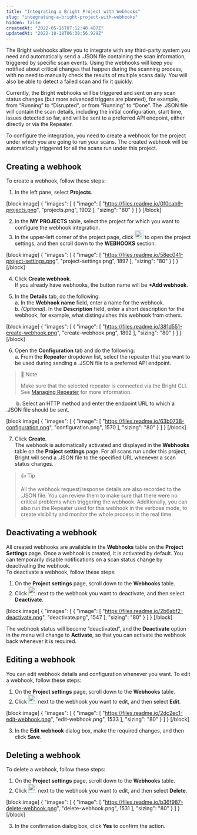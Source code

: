 ```yaml
---
title: "Integrating a Bright Project with Webhooks"
slug: "integrating-a-bright-project-with-webhooks"
hidden: false
createdAt: "2022-05-16T07:12:40.487Z"
updatedAt: "2022-10-18T06:38:56.929Z"
---
```

The Bright webhooks allow you to integrate with any third-party system you need and automatically send a .JSON file containing the scan information, triggered by specific scan events. Using the webhooks will keep you notified about critical changes that happen during the scanning process, with no need to manually check the results of multiple scans daily. You will also be able to detect a failed scan and fix it quickly.  

Currently, the Bright webhooks will be triggered and sent on any scan status changes (but more advanced triggers are planned), for example, from “Running” to “Disrupted”, or from “Running” to “Done”. The .JSON file will contain the scan details, including the initial configuration, start time, issues detected so far, and will be sent to a preferred API endpoint, either directly or via the Repeater. 

To configure the integration, you need to create a webhook for the project under which you are going to run your scans. The created webhook will be automatically triggered for all the scans run under this project.

## Creating a webhook

To create a webhook, follow these steps:

1. In the left pane, select **Projects**.

[block:image]
{
  "images": [
    {
      "image": [
        "https://files.readme.io/0f0cab9-projects.png",
        "projects.png",
        1902
      ],
      "sizing": "80"
    }
  ]
}
[/block]



2. In the **MY PROJECTS** table, select the project for which you want to configure the webhook integration. 
3. In the upper-left corner of the project page, click <img src="https://files.readme.io/47150dc-settings-icon.png" width="23" height="23"> to open the project settings, and then scroll down to the **WEBHOOKS** section.

[block:image]
{
  "images": [
    {
      "image": [
        "https://files.readme.io/58ec041-project-settings.png",
        "project-settings.png",
        1897
      ],
      "sizing": "80"
    }
  ]
}
[/block]



4. Click **Create webhook**.  
   If you already have webhooks, the button name will be **+Add webhook**.

5. In the **Details** tab, do the following:  
   a. In the **Webhook name** field, enter a name for the webhook.  
   b. _(Optional)_. In the **Description** field, enter a short description for the webhook, for example, what distinguishes this webhook from others.

[block:image]
{
  "images": [
    {
      "image": [
        "https://files.readme.io/381d551-create-webhook.png",
        "create-webhook.png",
        1892
      ],
      "sizing": "80"
    }
  ]
}
[/block]



6. Open the **Configuration** tab and do the following:  
   a. From the **Repeater** dropdown list, select the repeater that you want to be used during sending a .JSON file to a preferred API endpoint. 

> 📘 Note
> 
> Make sure that the selected repeater is connected via the Bright CLI. See [Managing Repeater](https://docs.brightsec.com/docs/manage-repeaters) for more information.

          b. Select an HTTP method and enter the endpoint URL to which a .JSON file should be sent.

[block:image]
{
  "images": [
    {
      "image": [
        "https://files.readme.io/63b0738-configuration.png",
        "configuration.png",
        1570
      ],
      "sizing": "80"
    }
  ]
}
[/block]



7. Click **Create**.  
   The webhook is automatically activated and displayed in the **Webhooks** table on the **Project settings** page. For all scans run under this project, Bright will send a .JSON file to the specified URL whenever a scan status changes. 

> 👍 Tip
> 
> All the webhook request/response details are also recorded to the .JSON file. You can review them to make sure that there were no critical problems when triggering the webhook. Additionally, you can also run the Repeater used for this webhook in the verbose mode, to create visibility and monitor the whole process in the real time.

## Deactivating a webhook

All created webhooks are available in the **Webhooks** table on the **Project Settings** page. Once a webhook is created, it is activated by default. You can temporarily disable notifications on a scan status change by deactivating the webhook.  
To deactivate a webhook, follow these steps:

1. On the **Project settings** page,  scroll down to the **Webhooks** table. 
2. Click <img src="https://files.readme.io/60c9313-dots-button.png" width="22" height="24"> next to the webhook you want to deactivate, and then select **Deactivate**.

[block:image]
{
  "images": [
    {
      "image": [
        "https://files.readme.io/2b6abf2-deactivate.png",
        "deactivate.png",
        1547
      ],
      "sizing": "80"
    }
  ]
}
[/block]



The webhook status will become “deactivated”, and the **Deactivate** option in the menu will change to **Activate**, so that you can activate the webhook back whenever it is required. 

## Editing a webhook

You can edit webhook details and configuration whenever you want. To edit a webhook, follow these steps: 

1. On the **Project settings** page,  scroll down to the **Webhooks** table. 
2. Click <img src="https://files.readme.io/60c9313-dots-button.png" width="22" height="24"> next to the webhook you want to edit, and then select **Edit**.

[block:image]
{
  "images": [
    {
      "image": [
        "https://files.readme.io/2dc2ec1-edit-webhook.png",
        "edit-webhook.png",
        1533
      ],
      "sizing": "80"
    }
  ]
}
[/block]



3. In the **Edit webhook** dialog box, make the required changes, and then click **Save**. 

## Deleting a webhook

To delete a webhook, follow these steps:

1. On the **Project settings** page,  scroll down to the **Webhooks** table. 
2. Click <img src="https://files.readme.io/60c9313-dots-button.png" width="22" height="24"> next to the webhook you want to edit, and then select **Delete**.

[block:image]
{
  "images": [
    {
      "image": [
        "https://files.readme.io/b36f987-delete-webhook.png",
        "delete-webhook.png",
        1531
      ],
      "sizing": "80"
    }
  ]
}
[/block]



3. In the confirmation dialog box, click **Yes** to confirm the action.